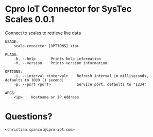# Cpro IoT Connector for SysTec Scales 0.0.1

Connect to scales to retrieve live data

```
USAGE:
    scale-connector [OPTIONS] <ip>

FLAGS:
    -h, --help       Prints help information
    -V, --version    Prints version information

OPTIONS:
    -i, --interval <interval>    Refresh interval in milliseconds, defaults to 1000 (1 second)
    -p, --port <port>            Service port, defaults to "1234"

ARGS:
    <ip>    Hostname or IP Address
```

# Questions?
`<christian.spaniol@cpro-iot.com>`